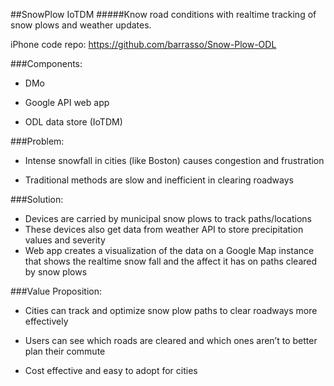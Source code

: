 ##SnowPlow IoTDM
#####Know road conditions with real­time tracking of snow plows and weather updates.

iPhone code repo: https://github.com/barrasso/Snow-Plow-ODL

###Components:
- DMo

- Google API web app

- ODL data store (IoTDM) 

###Problem:
- Intense snowfall in cities (like Boston) causes congestion and frustration

- Traditional methods are slow and inefficient in clearing roadways

###Solution:
- Devices are carried by municipal snow plows to track paths/locations
- These devices also get data from weather API to store precipitation values and severity
- Web app creates a visualization of the data on a Google Map instance that shows the real­time snow fall and the affect it has on paths cleared by snow plows

###Value Proposition:
- Cities can track and optimize snow plow paths to clear roadways more
effectively

- Users can see which roads are cleared and which ones aren’t to better
plan their commute

- Cost effective and easy to adopt for cities
